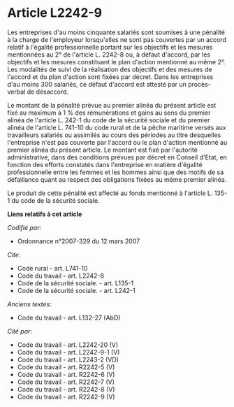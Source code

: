 # Article L2242-9

Les entreprises d'au moins cinquante salariés sont soumises à une pénalité à la charge de l'employeur lorsqu'elles ne sont
pas couvertes par un accord relatif à l'égalité professionnelle portant sur les objectifs et les mesures mentionnées au 2° de
l'article L. 2242-8 ou, à défaut d'accord, par les objectifs et les mesures constituant le plan d'action mentionné au même
2°. Les modalités de suivi de la réalisation des objectifs et des mesures de l'accord et du plan d'action sont fixées par
décret. Dans les entreprises d'au moins 300 salariés, ce défaut d'accord est attesté par un procès-verbal de désaccord. 

Le montant de la pénalité prévue au premier alinéa du présent article est fixé au maximum à 1 % des rémunérations et gains au
sens du premier alinéa de l'article L. 242-1 du code de la sécurité sociale et du premier alinéa de l'article L. 741-10 du
code rural et de la pêche maritime versés aux travailleurs salariés ou assimilés au cours des périodes au titre desquelles
l'entreprise n'est pas couverte par l'accord ou le plan d'action mentionné au premier alinéa du présent article. Le montant
est fixé par l'autorité administrative, dans des conditions prévues par décret en Conseil d'Etat, en fonction des efforts
constatés dans l'entreprise en matière d'égalité professionnelle entre les femmes et les hommes ainsi que des motifs de sa
défaillance quant au respect des obligations fixées au même premier alinéa. 

Le produit de cette pénalité est affecté au fonds mentionné à l'article L. 135-1 du code de la sécurité sociale.

**Liens relatifs à cet article**

_Codifié par_:

  - Ordonnance n°2007-329 du 12 mars 2007

_Cite_:

  - Code rural - art. L741-10
  - Code du travail - art. L2242-8
  - Code de la sécurité sociale. - art. L135-1
  - Code de la sécurité sociale. - art. L242-1

_Anciens textes_:

  - Code du travail - art. L132-27 (AbD)

_Cité par_:

  - Code du travail - art. L2242-20 (V)
  - Code du travail - art. L2242-9-1 (V)
  - Code du travail - art. L2243-2 (VD)
  - Code du travail - art. R2242-5 (V)
  - Code du travail - art. R2242-6 (V)
  - Code du travail - art. R2242-7 (V)
  - Code du travail - art. R2242-8 (V)
  - Code du travail - art. R2242-9 (V)
